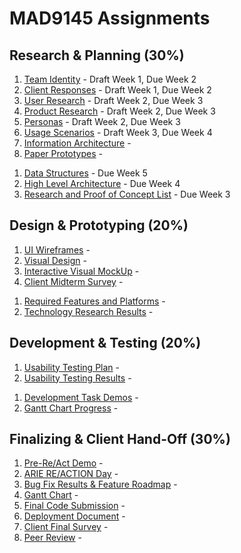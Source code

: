 # MAD9145 Assignments

## Research & Planning (30%) 

<Badge text="UX and UI Deliverables" />

1. [Team Identity](./identity.md) - Draft Week 1, Due Week 2
2. [Client Responses](./responses.md) - Draft Week 1, Due Week 2
3. [User Research](./user-research.md) - Draft Week 2, Due Week 3
4. [Product Research](./product-research.md) - Draft Week 2, Due Week 3
5. [Personas](./personas.md) - Draft Week 2, Due Week 3
6. [Usage Scenarios](./scenarios.md) - Draft Week 3, Due Week 4
7. [Information Architecture](./ia.md) - 
8. [Paper Prototypes](./prototypes.md) - 

<Badge text="Development Deliverables" />

1. [Data Structures](./data-structures.md) - Due Week 5
2. [High Level Architecture](./architecture.md) - Due Week 4
3. [Research and Proof of Concept List](./poc.md) - Due Week 3


## Design & Prototyping (20%)

<Badge text="UX and UI Deliverables" />

1. [UI Wireframes](./wireframes.md) - 
2. [Visual Design](./visual-design.md) - 
3. [Interactive Visual MockUp](./mockup.md) - 
4. [Client Midterm Survey](./) - 

<Badge text="Development Deliverables" />

1. [Required Features and Platforms](./features.md) - 
2. [Technology Research Results](./tech-research.md) - 

## Development & Testing (20%)

<Badge text="UX and UI Deliverables" />

1. [Usability Testing Plan](./) - 
2. [Usability Testing Results](./) - 

<Badge text="Development Deliverables" />

1. [Development Task Demos](./) - 
2. [Gantt Chart Progress](./) - 


## Finalizing & Client Hand-Off (30%)

1. [Pre-Re/Act Demo](./) - 
2. [ARIE RE/ACTION Day](./) - 
3. [Bug Fix Results & Feature Roadmap](./) - 
4. [Gantt Chart](./) - 
5. [Final Code Submission](./) - 
6. [Deployment Document](./) - 
7. [Client Final Survey](./) - 
8. [Peer Review](./) - 

